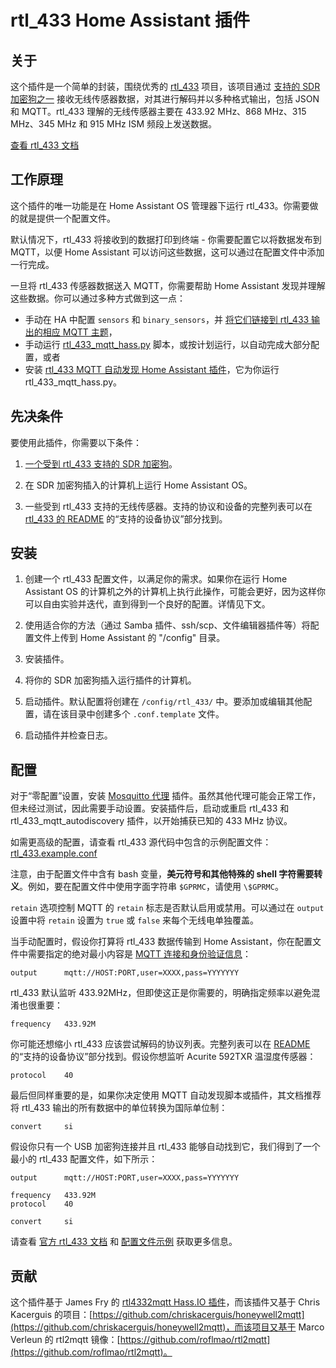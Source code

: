 # rtl_433 Home Assistant 插件

## 关于

这个插件是一个简单的封装，围绕优秀的 [rtl_433](https://github.com/merbanan/rtl_433) 项目，该项目通过 [支持的 SDR 加密狗之一](https://triq.org/rtl_433/HARDWARE.html) 接收无线传感器数据，对其进行解码并以多种格式输出，包括 JSON 和 MQTT。rtl_433 理解的无线传感器主要在 433.92 MHz、868 MHz、315 MHz、345 MHz 和 915 MHz ISM 频段上发送数据。

[查看 rtl_433 文档](https://triq.org/rtl_433)

## 工作原理

这个插件的唯一功能是在 Home Assistant OS 管理器下运行 rtl_433。你需要做的就是提供一个配置文件。

默认情况下，rtl_433 将接收到的数据打印到终端 - 你需要配置它以将数据发布到 MQTT，以便 Home Assistant 可以访问这些数据，这可以通过在配置文件中添加一行完成。

一旦将 rtl_433 传感器数据送入 MQTT，你需要帮助 Home Assistant 发现并理解这些数据。你可以通过多种方式做到这一点：

  * 手动在 HA 中配置 `sensors` 和 `binary_sensors`，并 [将它们链接到 rtl_433 输出的相应 MQTT 主题](https://www.home-assistant.io/integrations/sensor.mqtt/)，
  * 手动运行 [rtl_433_mqtt_hass.py](https://github.com/merbanan/rtl_433/tree/master/examples/rtl_433_mqtt_hass.py) 脚本，或按计划运行，以自动完成大部分配置，或者
  * 安装 [rtl_433 MQTT 自动发现 Home Assistant 插件](https://github.com/pbkhrv/rtl_433-hass-addons/tree/main/rtl_433_mqtt_autodiscovery)，它为你运行 rtl_433_mqtt_hass.py。

## 先决条件

要使用此插件，你需要以下条件：

 1. [一个受到 rtl_433 支持的 SDR 加密狗](https://triq.org/rtl_433/HARDWARE.html)。

 2. 在 SDR 加密狗插入的计算机上运行 Home Assistant OS。

 3. 一些受到 rtl_433 支持的无线传感器。支持的协议和设备的完整列表可以在 [rtl_433 的 README](https://github.com/merbanan/rtl_433/blob/master/README.md) 的“支持的设备协议”部分找到。

## 安装

 1. 创建一个 rtl_433 配置文件，以满足你的需求。如果你在运行 Home Assistant OS 的计算机之外的计算机上执行此操作，可能会更好，因为这样你可以自由实验并迭代，直到得到一个良好的配置。详情见下文。

 2. 使用适合你的方法（通过 Samba 插件、ssh/scp、文件编辑器插件等）将配置文件上传到 Home Assistant 的 "/config" 目录。

 3. 安装插件。

 5. 将你的 SDR 加密狗插入运行插件的计算机。

 5. 启动插件。默认配置将创建在 `/config/rtl_433/` 中。要添加或编辑其他配置，请在该目录中创建多个 `.conf.template` 文件。

 6. 启动插件并检查日志。

## 配置

对于“零配置”设置，安装 [Mosquitto 代理](https://github.com/home-assistant/addons/blob/master/mosquitto/DOCS.md) 插件。虽然其他代理可能会正常工作，但未经过测试，因此需要手动设置。安装插件后，启动或重启 rtl_433 和 rtl_433_mqtt_autodiscovery 插件，以开始捕获已知的 433 MHz 协议。

如需更高级的配置，请查看 rtl_433 源代码中包含的示例配置文件：[rtl_433.example.conf](https://github.com/merbanan/rtl_433/blob/master/conf/rtl_433.example.conf)

注意，由于配置文件中含有 bash 变量，**美元符号和其他特殊的 shell 字符需要转义**。例如，要在配置文件中使用字面字符串 `$GPRMC`，请使用 `\$GPRMC`。

`retain` 选项控制 MQTT 的 `retain` 标志是否默认启用或禁用。可以通过在 `output` 设置中将 `retain` 设置为 `true` 或 `false` 来每个无线电单独覆盖。

当手动配置时，假设你打算将 rtl_433 数据传输到 Home Assistant，你在配置文件中需要指定的绝对最小内容是 [MQTT 连接和身份验证信息](https://triq.org/rtl_433/OPERATION.html#mqtt-output)：

```
output      mqtt://HOST:PORT,user=XXXX,pass=YYYYYYY
```

rtl_433 默认监听 433.92MHz，但即使这正是你需要的，明确指定频率以避免混淆也很重要：

```
frequency   433.92M
```

你可能还想缩小 rtl_433 应该尝试解码的协议列表。完整列表可以在 [README](https://github.com/merbanan/rtl_433/blob/master/README.md) 的“支持的设备协议”部分找到。假设你想监听 Acurite 592TXR 温湿度传感器：

```
protocol    40
```

最后但同样重要的是，如果你决定使用 MQTT 自动发现脚本或插件，其文档推荐将 rtl_433 输出的所有数据中的单位转换为国际单位制：

```
convert     si
```

假设你只有一个 USB 加密狗连接并且 rtl_433 能够自动找到它，我们得到了一个最小的 rtl_433 配置文件，如下所示：

```
output      mqtt://HOST:PORT,user=XXXX,pass=YYYYYYY

frequency   433.92M
protocol    40

convert     si
```

请查看 [官方 rtl_433 文档](https://triq.org/rtl_433) 和 [配置文件示例](https://github.com/merbanan/rtl_433/tree/master/conf) 获取更多信息。

## 贡献

这个插件基于 James Fry 的 [rtl4332mqtt Hass.IO 插件](https://github.com/james-fry/hassio-addons/tree/master/rtl4332mqtt)，而该插件又基于 Chris Kacerguis 的项目：[https://github.com/chriskacerguis/honeywell2mqtt](https://github.com/chriskacerguis/honeywell2mqtt)，而该项目又基于 Marco Verleun 的 rtl2mqtt 镜像：[https://github.com/roflmao/rtl2mqtt](https://github.com/roflmao/rtl2mqtt)。